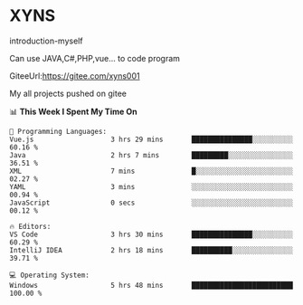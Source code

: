 # XYNS
introduction-myself

Can use JAVA,C#,PHP,vue... to code program

GiteeUrl:https://gitee.com/xyns001

My all projects pushed on gitee

<!--START_SECTION:waka-->
📊 **This Week I Spent My Time On** 

```text
💬 Programming Languages: 
Vue.js                   3 hrs 29 mins       ███████████████░░░░░░░░░░   60.16 % 
Java                     2 hrs 7 mins        █████████░░░░░░░░░░░░░░░░   36.51 % 
XML                      7 mins              █░░░░░░░░░░░░░░░░░░░░░░░░   02.27 % 
YAML                     3 mins              ░░░░░░░░░░░░░░░░░░░░░░░░░   00.94 % 
JavaScript               0 secs              ░░░░░░░░░░░░░░░░░░░░░░░░░   00.12 % 

🔥 Editors: 
VS Code                  3 hrs 30 mins       ███████████████░░░░░░░░░░   60.29 % 
IntelliJ IDEA            2 hrs 18 mins       ██████████░░░░░░░░░░░░░░░   39.71 % 

💻 Operating System: 
Windows                  5 hrs 48 mins       █████████████████████████   100.00 % 
```


<!--END_SECTION:waka-->
